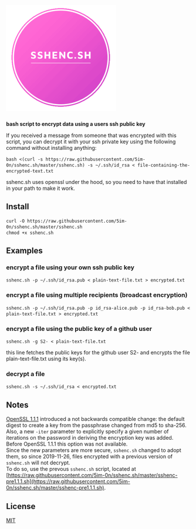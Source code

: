 # ![sshenc.sh](logo.png)

**bash script to encrypt data using a users ssh public key**

If you received a message from someone that was encrypted with this script, you can decrypt it with your ssh private key using the following command without installing anything:
```
bash <(curl -s https://raw.githubusercontent.com/5im-0n/sshenc.sh/master/sshenc.sh) -s ~/.ssh/id_rsa < file-containing-the-encrypted-text.txt
```
sshenc.sh uses openssl under the hood, so you need to have that installed in your path to make it work.

## Install
```
curl -O https://raw.githubusercontent.com/5im-0n/sshenc.sh/master/sshenc.sh
chmod +x sshenc.sh
```

## Examples

### encrypt a file using your own ssh public key
```
sshenc.sh -p ~/.ssh/id_rsa.pub < plain-text-file.txt > encrypted.txt
```

### encrypt a file using multiple recipients (broadcast encryption)
```
sshenc.sh -p ~/.ssh/id_rsa.pub -p id_rsa-alice.pub -p id_rsa-bob.pub < plain-text-file.txt > encrypted.txt
```

### encrypt a file using the public key of a github user
```
sshenc.sh -g S2- < plain-text-file.txt
```
this line fetches the public keys for the github user S2- and encrypts the file plain-text-file.txt using its key(s).

### decrypt a file
```
sshenc.sh -s ~/.ssh/id_rsa < encrypted.txt
```

## Notes
[OpenSSL 1.1.1](https://www.openssl.org/docs/man1.1.1/man1/openssl-enc.html) introduced a not backwards compatible change: the default digest to create a key from the passphrase changed from md5 to sha-256.  
Also, a new `-iter` parameter to explicitly specify a given number of iterations on the password in deriving the encryption key was added.  
Before OpenSSL 1.1.1 this option was not available.  
Since the new parameters are more secure, `sshenc.sh` changed to adopt them, so since 2019-11-26, files encrypted with a previous version of `sshenc.sh` will not decrypt.  
To do so, use the prevous `sshenc.sh` script, located at [https://raw.githubusercontent.com/5im-0n/sshenc.sh/master/sshenc-pre1.1.1.sh](https://raw.githubusercontent.com/5im-0n/sshenc.sh/master/sshenc-pre1.1.1.sh).

## License
[MIT](https://opensource.org/licenses/MIT)
